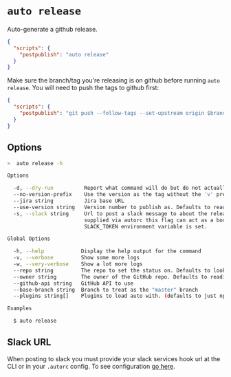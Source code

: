 # `auto release`

Auto-generate a github release.

```json
{
  "scripts": {
    "postpublish": "auto release"
  }
}
```

Make sure the branch/tag you're releasing is on github before running `auto release`.
You will need to push the tags to github first:

```json
{
  "scripts": {
    "postpublish": "git push --follow-tags --set-upstream origin $branch && auto release"
  }
}
```

## Options

```bash
>  auto release -h

Options

  -d, --dry-run          Report what command will do but do not actually do anything
  --no-version-prefix    Use the version as the tag without the 'v' prefix
  --jira string          Jira base URL
  --use-version string   Version number to publish as. Defaults to reading from the package definition for the platform.
  -s, --slack string     Url to post a slack message to about the release. If slack url
                         supplied via autorc this flag can act as a boolean.  Make sure the
                         SLACK_TOKEN environment variable is set.

Global Options

  -h, --help            Display the help output for the command
  -v, --verbose         Show some more logs
  -w, --very-verbose    Show a lot more logs
  --repo string         The repo to set the status on. Defaults to looking in the package definition for the platform
  --owner string        The owner of the GitHub repo. Defaults to reading from the package definition for the platform
  --github-api string   GitHub API to use
  --base-branch string  Branch to treat as the "master" branch
  --plugins string[]    Plugins to load auto with. (defaults to just npm)

Examples

  $ auto release
```

## Slack URL

When posting to slack you must provide your slack services hook url at the CLI or in your `.autorc` config. To see configuration [go here](./autorc.md#slack-url).
